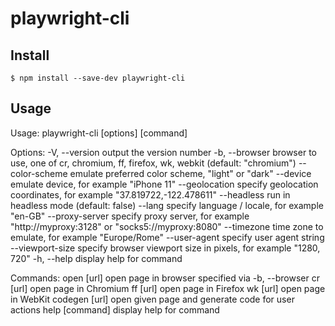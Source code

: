 # playwright-cli

## Install

```
$ npm install --save-dev playwright-cli
```

## Usage

Usage: playwright-cli [options] [command]

Options:
  -V, --version                output the version number
  -b, --browser <browserType>  browser to use, one of cr, chromium, ff, firefox, wk, webkit (default: "chromium")
  --color-scheme <scheme>      emulate preferred color scheme, "light" or "dark"
  --device <deviceName>        emulate device, for example  "iPhone 11"
  --geolocation <coordinates>  specify geolocation coordinates, for example "37.819722,-122.478611"
  --headless                   run in headless mode (default: false)
  --lang <language>            specify language / locale, for example "en-GB"
  --proxy-server <proxy>       specify proxy server, for example "http://myproxy:3128" or "socks5://myproxy:8080"
  --timezone <time zone>       time zone to emulate, for example "Europe/Rome"
  --user-agent <ua string>     specify user agent string
  --viewport-size <size>       specify browser viewport size in pixels, for example "1280, 720"
  -h, --help                   display help for command

Commands:
  open [url]                   open page in browser specified via -b, --browser
  cr [url]                     open page in Chromium
  ff [url]                     open page in Firefox
  wk [url]                     open page in WebKit
  codegen [url]                open given page and generate code for user actions
  help [command]               display help for command
